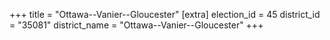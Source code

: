 +++
title = "Ottawa--Vanier--Gloucester"
[extra]
election_id = 45
district_id = "35081"
district_name = "Ottawa--Vanier--Gloucester"
+++
